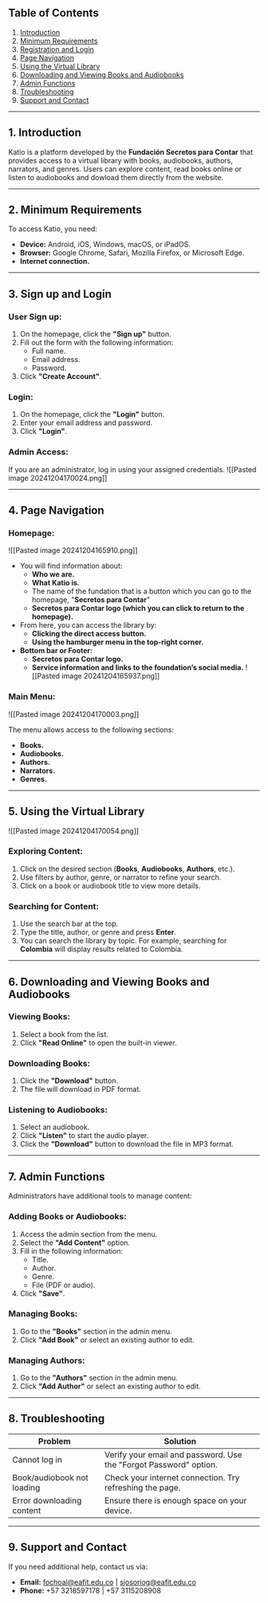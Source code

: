 
## **Table of Contents**

1. [Introduction](#introduction)
2. [Minimum Requirements](#minimum-requirements)
3. [Registration and Login](#registration-and-login)
4. [Page Navigation](#page-navigation)
5. [Using the Virtual Library](#using-the-virtual-library)
6. [Downloading and Viewing Books and Audiobooks](#downloading-and-viewing-books-and-audiobooks)
7. [Admin Functions](#admin-functions)
8. [Troubleshooting](#troubleshooting)
9. [Support and Contact](#support-and-contact)

---

## **1. Introduction**

Katio is a platform developed by the **Fundación Secretos para Contar** that provides access to a virtual library with books, audiobooks, authors, narrators, and genres. Users can explore content, read books online or listen to audiobooks and dowload them directly from the website.

---

## **2. Minimum Requirements**

To access Katio, you need:

- **Device:** Android, iOS, Windows, macOS, or iPadOS.
- **Browser:** Google Chrome, Safari, Mozilla Firefox, or Microsoft Edge.
- **Internet connection.**

---

## **3. Sign up and Login**

### **User Sign up:**

1. On the homepage, click the **"Sign up"** button.
2. Fill out the form with the following information:
    - Full name.
    - Email address.
    - Password.
3. Click **"Create Account"**.

### **Login:**

1. On the homepage, click the **"Login"** button.
2. Enter your email address and password.
3. Click **"Login"**.

### **Admin Access:**

If you are an administrator, log in using your assigned credentials.
![[Pasted image 20241204170024.png]]


---

## **4. Page Navigation**

### **Homepage:**
![[Pasted image 20241204165910.png]]

- You will find information about:
    - **Who we are.**
    - **What Katio is.**
    - The name of the fundation that is a button  which you can go to the homepage, 
	    "**Secretos para Contar**"
    - **Secretos para Contar logo (which you can click to return to the homepage).**
- From here, you can access the library by:
    - **Clicking the direct access button.**
    - **Using the hamburger menu in the top-right corner.**
- **Bottom bar or Footer:**
    - **Secretos para Contar logo.**
    - **Service information and links to the foundation’s social media.**
    ![[Pasted image 20241204165937.png]]
    

### **Main Menu:**
![[Pasted image 20241204170003.png]]

The menu allows access to the following sections:

- **Books.**
- **Audiobooks.**
- **Authors.**
- **Narrators.**
- **Genres.**

---

## **5. Using the Virtual Library**

![[Pasted image 20241204170054.png]]

### **Exploring Content:**

1. Click on the desired section (**Books**, **Audiobooks**, **Authors**, etc.).
2. Use filters by author, genre, or narrator to refine your search.
3. Click on a book or audiobook title to view more details.

### **Searching for Content:**

1. Use the search bar at the top.
2. Type the title, author, or genre and press **Enter**.
3. You can search the library by topic. For example, searching for **Colombia** will display results related to Colombia.

---

## **6. Downloading and Viewing Books and Audiobooks**

### **Viewing Books:**

1. Select a book from the list.
2. Click **"Read Online"** to open the built-in viewer.

### **Downloading Books:**

1. Click the **"Download"** button.
2. The file will download in PDF format.

### **Listening to Audiobooks:**

1. Select an audiobook.
2. Click **"Listen"** to start the audio player.
3. Click the **"Download"** button to download the file in MP3 format.

---

## **7. Admin Functions**

Administrators have additional tools to manage content:

### **Adding Books or Audiobooks:**

1. Access the admin section from the menu.
2. Select the **"Add Content"** option.
3. Fill in the following information:
    - Title.
    - Author.
    - Genre.
    - File (PDF or audio).
4. Click **"Save"**.

### **Managing Books:**

1. Go to the **"Books"** section in the admin menu.
2. Click **"Add Book"** or select an existing author to edit.
### **Managing Authors:**

1. Go to the **"Authors"** section in the admin menu.
2. Click **"Add Author"** or select an existing author to edit.

---

## **8. Troubleshooting**

|**Problem**|**Solution**|
|---|---|
|Cannot log in|Verify your email and password. Use the "Forgot Password" option.|
|Book/audiobook not loading|Check your internet connection. Try refreshing the page.|
|Error downloading content|Ensure there is enough space on your device.|

---

## **9. Support and Contact**

If you need additional help, contact us via:

- **Email:** fochoal@eafit.edu.co | sjosoriog@eafit.edu.co
- **Phone:** +57 3218597178 | +57 3115208908